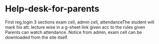 # Help-desk-for-parents
First reg,login 3 sections exam cell, admin cell, attendanceThe student will mark his att. lecture wise in a g-sheet link given acc to the rules given Parents can watch attendance. Notice from admin, exam cell can be downloaded from the site itself.
